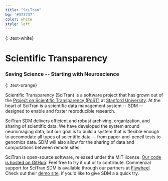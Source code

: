```yaml
---
title: "SciTran"
bg: '#373737'
color: white
style: left
---
```


{: .text-white}
# Scientific Transparency

### Saving Science -- Starting with Neuroscience
{: .text-orange}

Scientific Transparency (SciTran) is a software project that has grown out of the [Project on Scientific Transparency (PoST)](http://post.stanford.edu) at [Stanford University](http://stanford.edu). At the heart of SciTran is a scientific data management system -- SDM -- designed to enable and foster reproducible research.

SciTran SDM delivers efficient and robust archiving, organization, and sharing of scientific data. We have developed the system around neuroimaging data, but our goal is to build a system that is flexible enough to accomodate all types of scientific data -- from paper-and-pencil tests to genomics data. SDM will also allow for the sharing of data and computations between remote sites.

SciTran is open-source software, released under the MIT license. [Our code is hosted on GitHub](https://github.com/scitran). Feel free to try it out or to contribute. Commercial support for SciTran SDM is available through our partners at [Flywheel](http://flywheel.io). Check out their [demo site](https://demo.flywheel.io), if you'd like to give SDM a a quick try.

<!--
<span id="forkongithub">
  <a href="{{ site.source_link }}" class="bg-fork">
    Visit us on GitHub!
  </a>
</span>
-->


